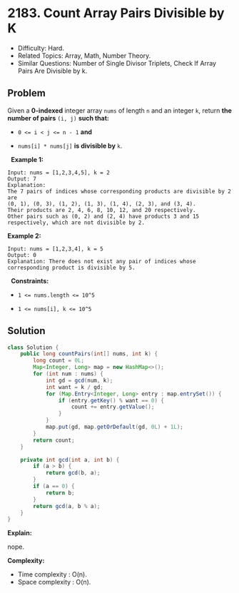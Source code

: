 # 2183. Count Array Pairs Divisible by K

- Difficulty: Hard.
- Related Topics: Array, Math, Number Theory.
- Similar Questions: Number of Single Divisor Triplets, Check If Array Pairs Are Divisible by k.

## Problem

Given a **0-indexed** integer array ```nums``` of length ```n``` and an integer ```k```, return **the **number of pairs**** ```(i, j)``` **such that:**


	
- ```0 <= i < j <= n - 1``` **and**
	
- ```nums[i] * nums[j]``` **is divisible by** ```k```.


 
**Example 1:**

```
Input: nums = [1,2,3,4,5], k = 2
Output: 7
Explanation: 
The 7 pairs of indices whose corresponding products are divisible by 2 are
(0, 1), (0, 3), (1, 2), (1, 3), (1, 4), (2, 3), and (3, 4).
Their products are 2, 4, 6, 8, 10, 12, and 20 respectively.
Other pairs such as (0, 2) and (2, 4) have products 3 and 15 respectively, which are not divisible by 2.    
```

**Example 2:**

```
Input: nums = [1,2,3,4], k = 5
Output: 0
Explanation: There does not exist any pair of indices whose corresponding product is divisible by 5.
```

 
**Constraints:**


	
- ```1 <= nums.length <= 10^5```
	
- ```1 <= nums[i], k <= 10^5```



## Solution

```java
class Solution {
    public long countPairs(int[] nums, int k) {
        long count = 0L;
        Map<Integer, Long> map = new HashMap<>();
        for (int num : nums) {
            int gd = gcd(num, k);
            int want = k / gd;
            for (Map.Entry<Integer, Long> entry : map.entrySet()) {
                if (entry.getKey() % want == 0) {
                    count += entry.getValue();
                }
            }
            map.put(gd, map.getOrDefault(gd, 0L) + 1L);
        }
        return count;
    }

    private int gcd(int a, int b) {
        if (a > b) {
            return gcd(b, a);
        }
        if (a == 0) {
            return b;
        }
        return gcd(a, b % a);
    }
}
```

**Explain:**

nope.

**Complexity:**

* Time complexity : O(n).
* Space complexity : O(n).
